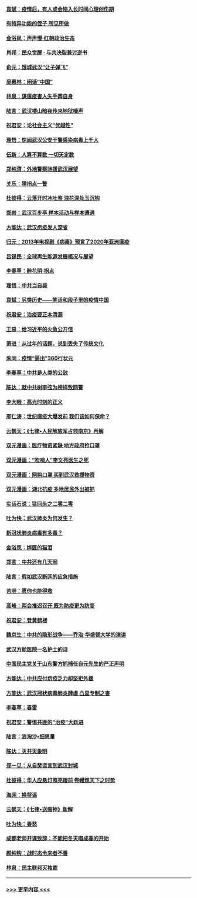 #### [袁斌：疫情后，有人或会陷入长时间心理创伤期](../pages/nsc993/n11901514.md?t=02291402) 
#### [有特异功能的侄子 所见所做](../pages/nsc993/n11901154.md?t=02291402) 
#### [金浴凤：声声慢‧红朝政治生态](../pages/nsc993/n11899553.md?t=02291402) 
#### [肖邦：民众觉醒 · 与共决裂兼讨逆书](../pages/nsc993/n11898435.md?t=02291402) 
#### [俞元：饿城武汉“让子弹飞”](../pages/nsc993/n11898344.md?t=02291402) 
#### [吴惠林：闲话“中国”](../pages/nsc993/n11898182.md?t=02291402) 
#### [林泉：谋瘟疫害人失手葬自身](../pages/nsc993/n11897892.md?t=02291402) 
#### [陆言：武汉楼山暗夜传来地狱嚎声](../pages/nsc993/n11897033.md?t=02291402) 
#### [祝君安：论社会主义“优越性”](../pages/nsc993/n11897005.md?t=02291402) 
#### [理悟：惊闻武汉公安干警感染病毒上千人](../pages/nsc993/n11896947.md?t=02291402) 
#### [伍新：人算不算数 一切天定数](../pages/nsc993/n11893372.md?t=02291402) 
#### [郑纯清：外地警察驰援武汉展望](../pages/nsc993/n11893115.md?t=02291402) 
#### [关乐：猜拐点一瞥](../pages/nsc993/n11893020.md?t=02291402) 
#### [杜彼得：云落开时冰吐鉴 浪花深处玉沉钩](../pages/nsc993/n11892107.md?t=02291402) 
#### [郑岩：武汉百步亭 样本活动与样本遭遇](../pages/nsc993/n11892310.md?t=02291402) 
#### [方能达：武汉疠疫发人深省](../pages/nsc993/n11891376.md?t=02291402) 
#### [归元：2013年电视剧《病毒》预言了2020年亚洲瘟疫](../pages/nsc993/n11891126.md?t=02291402) 
#### [吕锡民：全球再生能源发展概况与展望](../pages/nsc993/n11890613.md?t=02291402) 
#### [李春草：醉花阴·拐点](../pages/nsc993/n11890567.md?t=02291402) 
#### [理悟：中共当自毙](../pages/nsc993/n11890559.md?t=02291402) 
#### [袁斌：另类历史——笑话和段子里的疫情中国](../pages/nsc993/n11889243.md?t=02291402) 
#### [祝君安：治疫要正本清源](../pages/nsc993/n11889085.md?t=02291402) 
#### [王易：给习近平的火急公开信](../pages/nsc993/n11888225.md?t=02291402) 
#### [萧进：从过年的话题，说到丢失了传统文化](../pages/nsc993/n11887732.md?t=02291402) 
#### [朱同：疫情“逼出”360行状元](../pages/nsc993/n11887678.md?t=02291402) 
#### [李春草：中共是人类的公敌](../pages/nsc993/n11887656.md?t=02291402) 
#### [陈达：就中共树李弦为榜样致网警](../pages/nsc993/n11887625.md?t=02291402) 
#### [李大眼：高光时刻的正义](../pages/nsc993/n11887585.md?t=02291402) 
#### [邢仁涛：世纪瘟疫大爆发前 我们该如何保命？](../pages/nsc993/n11887535.md?t=02291402) 
#### [云鹤天：《七律▪人民解放军占领南京》再解](../pages/nsc993/n11887524.md?t=02291402) 
#### [双元漫画：医疗物资紧缺 地方政府抢口罩](../pages/nsc993/n11884744.md?t=02291402) 
#### [双元漫画：“吹哨人”李文亮医生之死](../pages/nsc993/n11884705.md?t=02291402) 
#### [双元漫画：网购口罩 买到武汉救援物资](../pages/nsc993/n11884670.md?t=02291402) 
#### [双元漫画：湖北抗疫 多地居民外出被抓](../pages/nsc993/n11884643.md?t=02291402) 
#### [实话石说：猛回头之二零二零](../pages/nsc993/n11883968.md?t=02291402) 
#### [吐为快：武汉肺炎为何发生？](../pages/nsc993/n11882180.md?t=02291402) 
#### [新冠状肺炎病毒有多毒？](../pages/nsc993/n11881790.md?t=02291402) 
#### [金浴凤：绑匪的猫泪](../pages/nsc993/n11880664.md?t=02291402) 
#### [郑言：中共还有几天闹](../pages/nsc993/n11880645.md?t=02291402) 
#### [陆言：假如武汉断网的应急措施](../pages/nsc993/n11880619.md?t=02291402) 
#### [苦胆：愿你也能得救](../pages/nsc993/n11880601.md?t=02291402) 
#### [高峰：两会推迟召开  既为防疫更为防变](../pages/nsc993/n11879977.md?t=02291402) 
#### [祝君安：登黄鹤楼](../pages/nsc993/n11880583.md?t=02291402) 
#### [魏京生：中共的隐形战争——乔治‧华盛顿大学的演讲](../pages/nsc993/n11879765.md?t=02291402) 
#### [武汉方舱医院一名护士的诗](../pages/nsc993/n11878480.md?t=02291402) 
#### [中国民主党关于山东警方抓捕任自元先生的严正声明](../pages/nsc993/n11877506.md?t=02291402) 
#### [方能达：中共应付疠疫乏力却坚拒外援](../pages/nsc993/n11877497.md?t=02291402) 
#### [方能达：武汉冠状病毒肺炎肆虐 凸显专制之害](../pages/nsc993/n11877475.md?t=02291402) 
#### [李春草：春雷](../pages/nsc993/n11876287.md?t=02291402) 
#### [祝君安：警惕共匪的“治疫”大跃进](../pages/nsc993/n11876084.md?t=02291402) 
#### [陆言：浪淘沙•细思量](../pages/nsc993/n11876071.md?t=02291402) 
#### [陈达：灭共天象明](../pages/nsc993/n11876063.md?t=02291402) 
#### [郑一见：从自焚谎言到武汉封城](../pages/nsc993/n11875621.md?t=02291402) 
#### [杜彼得：华人应悬灯照亮跟前 卷幔观天下之时势](../pages/nsc993/n11874822.md?t=02291402) 
#### [海网：换将谣](../pages/nsc993/n11873712.md?t=02291402) 
#### [云鹤天：《七律▪送瘟神》新解](../pages/nsc993/n11873598.md?t=02291402) 
#### [吐为快：春愁](../pages/nsc993/n11872801.md?t=02291402) 
#### [成都老师开课致辞：不能把冬天唱成春的开始](../pages/nsc993/n11872653.md?t=02291402) 
#### [颜纯钩：战时态令来者不善](../pages/nsc993/n11872011.md?t=02291402) 
#### [林泉：民主联邦灭独裁](../pages/nsc993/n11870998.md?t=02291402) 

----
#### [ >>> 更早内容 <<< ](../indexes/nsc993-earlier.md)

